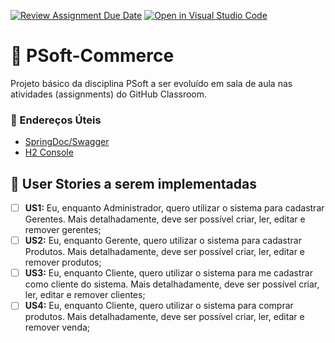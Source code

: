 [![Review Assignment Due Date](https://classroom.github.com/assets/deadline-readme-button-24ddc0f5d75046c5622901739e7c5dd533143b0c8e959d652212380cedb1ea36.svg)](https://classroom.github.com/a/CmgXzpBG)
[![Open in Visual Studio Code](https://classroom.github.com/assets/open-in-vscode-718a45dd9cf7e7f842a935f5ebbe5719a5e09af4491e668f4dbf3b35d5cca122.svg)](https://classroom.github.com/online_ide?assignment_repo_id=11529737&assignment_repo_type=AssignmentRepo)
# 🛒 PSoft-Commerce

Projeto básico da disciplina PSoft a ser evoluído em sala de aula nas atividades (assignments) do GitHub Classroom.

### 🔗 Endereços Úteis

- [SpringDoc/Swagger](http://localhost:8080/swagger-ui/index.html)
- [H2 Console](http://localhost:8080/h2-console)

## 📑 User Stories a serem implementadas

- [ ] **US1:** Eu, enquanto Administrador, quero utilizar o sistema para cadastrar Gerentes. Mais detalhadamente, deve ser possível criar, ler, editar e remover gerentes;
- [ ] **US2:** Eu, enquanto Gerente, quero utilizar o sistema para cadastrar Produtos. Mais detalhadamente, deve ser possível criar, ler, editar e remover produtos;
- [ ] **US3:** Eu, enquanto Cliente, quero utilizar o sistema para me cadastrar como cliente do sistema. Mais detalhadamente, deve ser possível criar, ler, editar e remover clientes;
- [ ] **US4:** Eu, enquanto Cliente, quero utilizar o sistema para comprar produtos. Mais detalhadamente, deve ser possível criar, ler, editar e remover venda;
